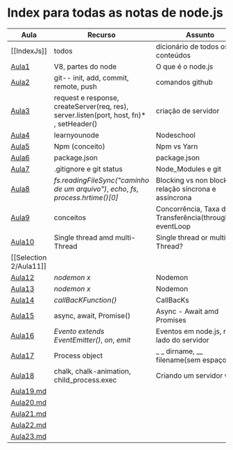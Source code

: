 # Index para todas as notas de node.js

| **Aula**                            | **Recurso**                                                                              | **Assunto**                                                |
| ----------------------------------- | ---------------------------------------------------------------------------------------- | ---------------------------------------------------------- |
| [[IndexJs]]                         | todos                                                                                    | dicionário de todos os conteúdos                           |
| [Aula1](Selection%201%20e%202/Aula1.md)      | V8, partes do node                                                                       | O que é o node.js                                          |
| [Aula2](Selection%201%20e%202/Aula2.md)      | git-- init, add, commit, remote, push                                                    | comandos github                                            |
| [Aula3](Selection%201%20e%202/Aula3.md)      | request e response, createServer(req, res), server.listen(port, host, fn)* , setHeader() | criação de servidor                                        |
| [Aula4](Selection%201%20e%202/Aula4.md)      | learnyounode                                                                             | Nodeschool                                                 |
| [Aula5](Selection%201%20e%202/Aula5.md)      | Npm (conceito)                                                                           | Npm vs Yarn                                                |
| [Aula6](Selection%201%20e%202/Aula6.md)      | package.json                                                                             | package.json                                               |
| [Aula7](Selection%201%20e%202/Aula7.md)      | .gitignore e git status                                                                  | Node_Modules e git                                         |
| [Aula8](Selection%202/Aula8.md)      | *fs.readingFileSync("caminho de um arquivo")*, *echo*, *fs*, *process.hrtime()[0]*       | Blocking vs non blocking, relação síncrona e assíncrona    |
| [Aula9](Selection%202/Aula9.md)      | conceitos                                                                                | Concorrência, Taxa de Transferência(throughput), eventLoop |
| [Aula10](Selection%202/Aula10.md)    | Single thread amd multi-Thread                                                           | Single thread or multi-Thread?                             |
| [[Selection 2/Aula11]]                                    |                                                                                          |                                                            |
| [Aula12](Selection%203/Aula12.md)    | *nodemon x*                                                                              | Nodemon                                                    |
| [Aula13](Selection%203/Aula13.md)    | *nodemon x*                                                                              | Nodemon                                                    |
| [Aula14](Selection%203/Aula14.md)    | *callBacKFunction()*                                                                     | CallBacKs                                                  |
| [Aula15](Selection%203/Aula15.md)    | async, await, Promise()                                                                  | Async - Await amd Promises                                 |
| [Aula16](Selection%203/Aula16.md)    | *Evento extends EventEmitter()*, *on*, *emit*                                            | Eventos em node.js, no lado do servidor                    |
| [Aula17](Selection%203/Aula17.md)    | Process object                                                                           | _ _ dirname, __ filename(sem espaço)                                                          |
| [Aula18](Selection%204/Aula18.md)    | chalk, chalk-animation, child_process.exec                                               | Criando um servidor web                                    |
| [Aula19.md](Selection%204/Aula19.md) |                                                                                          |                                                            |
| [Aula20.md](Selection%204/Aula20.md) |                                                                                          |                                                            |
| [Aula21.md](Selection%204/Aula21.md) |                                                                                          |                                                            |
| [Aula22.md](Selection%204/Aula22.md) |                                                                                          |                                                            |
| [Aula23.md](Selection%204/Aula23.md) |                                                                                          |                                                            |

